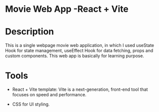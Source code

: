 # Movie Web App -React + Vite

# Description
This is a single webpage movie web application, in which I used useState Hook for state management, useEffect Hook for data fetching,
props and custom components. This web app is basically for learning purpose.

# Tools
* React + Vite template:
  Vite is a next-generation, front-end tool that focuses on speed and performance.

* CSS for UI styling.




